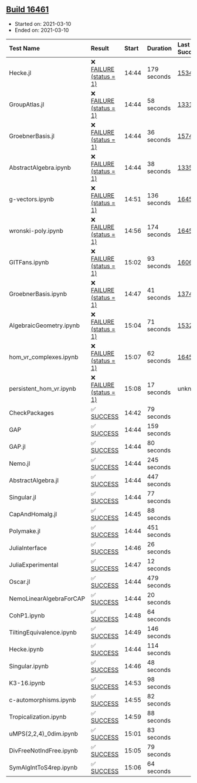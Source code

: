 ## [Build 16461](https://oscarci.mathematik.uni-kl.de/job/oscar/16461/)

* Started on: 2021-03-10
* Ended on: 2021-03-10

| Test Name    | Result | Start | Duration | Last Success | First Failure |
|:-------------|:-------|:------|:---------|:-------------|:--------------|
| Hecke.jl | ❌ [FAILURE (status = 1)](https://oscarci.mathematik.uni-kl.de/job/oscar/16461/artifact/logs/build-16461/Hecke.jl.log) | 14:44 | 179 seconds | [15344](https://oscarci.mathematik.uni-kl.de/job/oscar/15344/) | [15348](https://oscarci.mathematik.uni-kl.de/job/oscar/15348/) |
| GroupAtlas.jl | ❌ [FAILURE (status = 1)](https://oscarci.mathematik.uni-kl.de/job/oscar/16461/artifact/logs/build-16461/GroupAtlas.jl.log) | 14:44 | 58 seconds | [13311](https://oscarci.mathematik.uni-kl.de/job/oscar/13311/) | [13312](https://oscarci.mathematik.uni-kl.de/job/oscar/13312/) |
| GroebnerBasis.jl | ❌ [FAILURE (status = 1)](https://oscarci.mathematik.uni-kl.de/job/oscar/16461/artifact/logs/build-16461/GroebnerBasis.jl.log) | 14:44 | 36 seconds | [15745](https://oscarci.mathematik.uni-kl.de/job/oscar/15745/) | [15746](https://oscarci.mathematik.uni-kl.de/job/oscar/15746/) |
| AbstractAlgebra.ipynb | ❌ [FAILURE (status = 1)](https://oscarci.mathematik.uni-kl.de/job/oscar/16461/artifact/logs/build-16461/AbstractAlgebra.ipynb.log) | 14:44 | 38 seconds | [13355](https://oscarci.mathematik.uni-kl.de/job/oscar/13355/) | [13356](https://oscarci.mathematik.uni-kl.de/job/oscar/13356/) |
| g-vectors.ipynb | ❌ [FAILURE (status = 1)](https://oscarci.mathematik.uni-kl.de/job/oscar/16461/artifact/logs/build-16461/g-vectors.ipynb.log) | 14:51 | 136 seconds | [16458](https://oscarci.mathematik.uni-kl.de/job/oscar/16458/) | [16459](https://oscarci.mathematik.uni-kl.de/job/oscar/16459/) |
| wronski-poly.ipynb | ❌ [FAILURE (status = 1)](https://oscarci.mathematik.uni-kl.de/job/oscar/16461/artifact/logs/build-16461/wronski-poly.ipynb.log) | 14:56 | 174 seconds | [16458](https://oscarci.mathematik.uni-kl.de/job/oscar/16458/) | [16459](https://oscarci.mathematik.uni-kl.de/job/oscar/16459/) |
| GITFans.ipynb | ❌ [FAILURE (status = 1)](https://oscarci.mathematik.uni-kl.de/job/oscar/16461/artifact/logs/build-16461/GITFans.ipynb.log) | 15:02 | 93 seconds | [16068](https://oscarci.mathematik.uni-kl.de/job/oscar/16068/) | [16069](https://oscarci.mathematik.uni-kl.de/job/oscar/16069/) |
| GroebnerBasis.ipynb | ❌ [FAILURE (status = 1)](https://oscarci.mathematik.uni-kl.de/job/oscar/16461/artifact/logs/build-16461/GroebnerBasis.ipynb.log) | 14:47 | 41 seconds | [13748](https://oscarci.mathematik.uni-kl.de/job/oscar/13748/) | [13749](https://oscarci.mathematik.uni-kl.de/job/oscar/13749/) |
| AlgebraicGeometry.ipynb | ❌ [FAILURE (status = 1)](https://oscarci.mathematik.uni-kl.de/job/oscar/16461/artifact/logs/build-16461/AlgebraicGeometry.ipynb.log) | 15:04 | 71 seconds | [15322](https://oscarci.mathematik.uni-kl.de/job/oscar/15322/) | [15323](https://oscarci.mathematik.uni-kl.de/job/oscar/15323/) |
| hom_vr_complexes.ipynb | ❌ [FAILURE (status = 1)](https://oscarci.mathematik.uni-kl.de/job/oscar/16461/artifact/logs/build-16461/hom_vr_complexes.ipynb.log) | 15:07 | 62 seconds | [16458](https://oscarci.mathematik.uni-kl.de/job/oscar/16458/) | [16459](https://oscarci.mathematik.uni-kl.de/job/oscar/16459/) |
| persistent_hom_vr.ipynb | ❌ [FAILURE (status = 1)](https://oscarci.mathematik.uni-kl.de/job/oscar/16461/artifact/logs/build-16461/persistent_hom_vr.ipynb.log) | 15:08 | 17 seconds | unknown | unknown |
| CheckPackages | ✅ [SUCCESS](https://oscarci.mathematik.uni-kl.de/job/oscar/16461/artifact/logs/build-16461/CheckPackages.log) | 14:42 | 79 seconds |  |  |
| GAP | ✅ [SUCCESS](https://oscarci.mathematik.uni-kl.de/job/oscar/16461/artifact/logs/build-16461/GAP.log) | 14:44 | 159 seconds |  |  |
| GAP.jl | ✅ [SUCCESS](https://oscarci.mathematik.uni-kl.de/job/oscar/16461/artifact/logs/build-16461/GAP.jl.log) | 14:44 | 80 seconds |  |  |
| Nemo.jl | ✅ [SUCCESS](https://oscarci.mathematik.uni-kl.de/job/oscar/16461/artifact/logs/build-16461/Nemo.jl.log) | 14:44 | 245 seconds |  |  |
| AbstractAlgebra.jl | ✅ [SUCCESS](https://oscarci.mathematik.uni-kl.de/job/oscar/16461/artifact/logs/build-16461/AbstractAlgebra.jl.log) | 14:44 | 447 seconds |  |  |
| Singular.jl | ✅ [SUCCESS](https://oscarci.mathematik.uni-kl.de/job/oscar/16461/artifact/logs/build-16461/Singular.jl.log) | 14:44 | 77 seconds |  |  |
| CapAndHomalg.jl | ✅ [SUCCESS](https://oscarci.mathematik.uni-kl.de/job/oscar/16461/artifact/logs/build-16461/CapAndHomalg.jl.log) | 14:45 | 88 seconds |  |  |
| Polymake.jl | ✅ [SUCCESS](https://oscarci.mathematik.uni-kl.de/job/oscar/16461/artifact/logs/build-16461/Polymake.jl.log) | 14:44 | 451 seconds |  |  |
| JuliaInterface | ✅ [SUCCESS](https://oscarci.mathematik.uni-kl.de/job/oscar/16461/artifact/logs/build-16461/JuliaInterface.log) | 14:46 | 26 seconds |  |  |
| JuliaExperimental | ✅ [SUCCESS](https://oscarci.mathematik.uni-kl.de/job/oscar/16461/artifact/logs/build-16461/JuliaExperimental.log) | 14:47 | 12 seconds |  |  |
| Oscar.jl | ✅ [SUCCESS](https://oscarci.mathematik.uni-kl.de/job/oscar/16461/artifact/logs/build-16461/Oscar.jl.log) | 14:44 | 479 seconds |  |  |
| NemoLinearAlgebraForCAP | ✅ [SUCCESS](https://oscarci.mathematik.uni-kl.de/job/oscar/16461/artifact/logs/build-16461/NemoLinearAlgebraForCAP.log) | 14:44 | 20 seconds |  |  |
| CohP1.ipynb | ✅ [SUCCESS](https://oscarci.mathematik.uni-kl.de/job/oscar/16461/artifact/logs/build-16461/CohP1.ipynb.log) | 14:48 | 64 seconds |  |  |
| TiltingEquivalence.ipynb | ✅ [SUCCESS](https://oscarci.mathematik.uni-kl.de/job/oscar/16461/artifact/logs/build-16461/TiltingEquivalence.ipynb.log) | 14:49 | 146 seconds |  |  |
| Hecke.ipynb | ✅ [SUCCESS](https://oscarci.mathematik.uni-kl.de/job/oscar/16461/artifact/logs/build-16461/Hecke.ipynb.log) | 14:44 | 114 seconds |  |  |
| Singular.ipynb | ✅ [SUCCESS](https://oscarci.mathematik.uni-kl.de/job/oscar/16461/artifact/logs/build-16461/Singular.ipynb.log) | 14:46 | 48 seconds |  |  |
| K3-16.ipynb | ✅ [SUCCESS](https://oscarci.mathematik.uni-kl.de/job/oscar/16461/artifact/logs/build-16461/K3-16.ipynb.log) | 14:53 | 98 seconds |  |  |
| c-automorphisms.ipynb | ✅ [SUCCESS](https://oscarci.mathematik.uni-kl.de/job/oscar/16461/artifact/logs/build-16461/c-automorphisms.ipynb.log) | 14:55 | 82 seconds |  |  |
| Tropicalization.ipynb | ✅ [SUCCESS](https://oscarci.mathematik.uni-kl.de/job/oscar/16461/artifact/logs/build-16461/Tropicalization.ipynb.log) | 14:59 | 88 seconds |  |  |
| uMPS(2,2,4)_0dim.ipynb | ✅ [SUCCESS](https://oscarci.mathematik.uni-kl.de/job/oscar/16461/artifact/logs/build-16461/uMPS-2-2-4-_0dim.ipynb.log) | 15:01 | 83 seconds |  |  |
| DivFreeNotIndFree.ipynb | ✅ [SUCCESS](https://oscarci.mathematik.uni-kl.de/job/oscar/16461/artifact/logs/build-16461/DivFreeNotIndFree.ipynb.log) | 15:05 | 79 seconds |  |  |
| SymAlgIntToS4rep.ipynb | ✅ [SUCCESS](https://oscarci.mathematik.uni-kl.de/job/oscar/16461/artifact/logs/build-16461/SymAlgIntToS4rep.ipynb.log) | 15:06 | 64 seconds |  |  |
